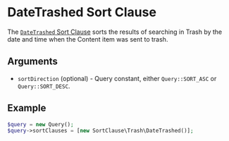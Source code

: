 # DateTrashed Sort Clause

The [`DateTrashed` Sort Clause](https://github.com/ibexa/core/tree/ibx-538-ibexa-namespaces-rebranding/src/contracts/Repository/Values/Content/Query/SortClause/Trash/DateTrashed.php)
sorts the results of searching in Trash by the date and time when the Content item was sent to trash.

## Arguments

- `sortDirection` (optional) - Query constant, either `Query::SORT_ASC` or `Query::SORT_DESC`.

## Example

``` php
$query = new Query();
$query->sortClauses = [new SortClause\Trash\DateTrashed()];
```
